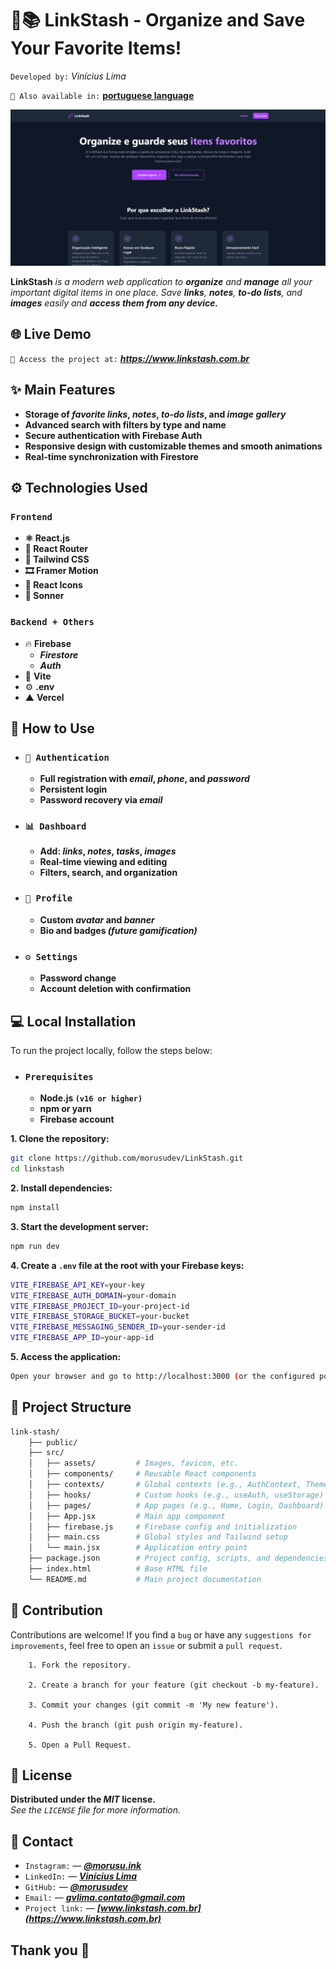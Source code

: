 # 🔗📚 LinkStash - Organize and Save Your Favorite Items!  
`Developed by:` *Vinícius Lima*

`📄 Also available in:` **[portuguese language](README_pt.md)**

![LinkStash Banner](./BannerLinkStash.png)

**LinkStash** *is a modern web application to **organize** and **manage** all your important digital items in one place. Save **links**, **notes**, **to-do lists**, and **images** easily and **access them from any device.***

## **🌐 Live Demo**

`🔗 Access the project at:` ***https://www.linkstash.com.br***

## **✨ Main Features**

- **Storage of *favorite links*, *notes*, *to-do lists*, and *image gallery***
- **Advanced search with filters by type and name**
- **Secure authentication with Firebase Auth**
- **Responsive design with customizable themes and smooth animations**
- **Real-time synchronization with Firestore**

## **⚙️ Technologies Used**

### `Frontend`

- **⚛️ React.js**
- **🧭 React Router**
- **🎨 Tailwind CSS**
- **🎞️ Framer Motion**
- **🔔 React Icons**
- **🎯 Sonner**

### `Backend + Others`

- 🔥 **Firebase**
  - ***Firestore***
  - ***Auth***
- 📄 **Vite**
- ⚙️ **.env**
- ▲ **Vercel**

## **🚀 How to Use**

- ### `🔐 Authentication`
    - **Full registration with *email*, *phone*, and *password***
    - **Persistent login**
    - **Password recovery via *email***

- ### `📊 Dashboard`
    - **Add: *links*, *notes*, *tasks*, *images***
    - **Real-time viewing and editing**
    - **Filters, search, and organization**

- ### `👤 Profile`
    - **Custom *avatar* and *banner***
    - **Bio and badges *(future gamification)***

- ### `⚙️ Settings`
    - **Password change**
    - **Account deletion with confirmation**

## 💻 Local Installation

To run the project locally, follow the steps below:

- ### `Prerequisites`
    - **Node.js `(v16 or higher)`**
    - **npm or yarn**
    - **Firebase account**

**1. Clone the repository:**

```bash
git clone https://github.com/morusudev/LinkStash.git
cd linkstash
```

**2. Install dependencies:**

```bash
npm install
```

**3. Start the development server:**

```bash
npm run dev
```

**4. Create a `.env` file at the root with your Firebase keys:**

```bash
VITE_FIREBASE_API_KEY=your-key
VITE_FIREBASE_AUTH_DOMAIN=your-domain
VITE_FIREBASE_PROJECT_ID=your-project-id
VITE_FIREBASE_STORAGE_BUCKET=your-bucket
VITE_FIREBASE_MESSAGING_SENDER_ID=your-sender-id
VITE_FIREBASE_APP_ID=your-app-id
```

**5. Access the application:**

```bash
Open your browser and go to http://localhost:3000 (or the configured port).
```

## 📁 Project Structure

```bash
link-stash/
    ├── public/
    ├── src/
    │   ├── assets/         # Images, favicon, etc.
    │   ├── components/     # Reusable React components
    │   ├── contexts/       # Global contexts (e.g., AuthContext, ThemeContext)
    │   ├── hooks/          # Custom hooks (e.g., useAuth, useStorage)
    │   ├── pages/          # App pages (e.g., Home, Login, Dashboard)
    │   ├── App.jsx         # Main app component
    │   ├── firebase.js     # Firebase config and initialization
    │   ├── main.css        # Global styles and Tailwind setup
    │   └── main.jsx        # Application entry point
    ├── package.json        # Project config, scripts, and dependencies
    ├── index.html          # Base HTML file
    └── README.md           # Main project documentation
```

## 🤝 Contribution

Contributions are welcome! If you find a `bug` or have any `suggestions for improvements`, feel free to open an `issue` or submit a `pull request`.

        1. Fork the repository.

        2. Create a branch for your feature (git checkout -b my-feature).
        
        3. Commit your changes (git commit -m 'My new feature').

        4. Push the branch (git push origin my-feature).

        5. Open a Pull Request.

## 📄 License

**Distributed under the *MIT* license.**  
*See the `LICENSE` file for more information.*

## 📧 Contact

- `Instagram:` — ***[@morusu.ink](https://instagram.com/morusu.ink)***  
- `LinkedIn:` — ***[Vinícius Lima](https://www.linkedin.com/in/vin%C3%ADcius-lima-738603284/)***  
- `GitHub:` — ***[@morusudev](https://github.com/morusudev)***  
- `Email:` — ***gvlima.contato@gmail.com***  
- `Project link:` — ***[www.linkstash.com.br](https://www.linkstash.com.br)***

## Thank you 🤍
